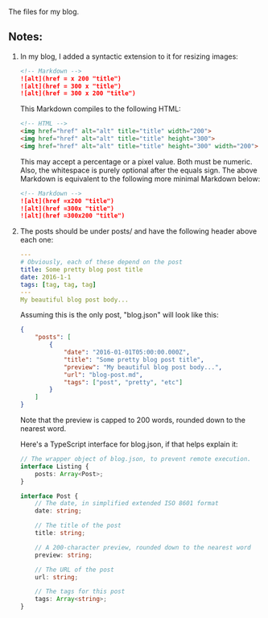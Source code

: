 The files for my blog.

## Notes:

1. In my blog, I added a syntactic extension to it for resizing images:

    ```md
    <!-- Markdown -->
    ![alt](href = x 200 "title")
    ![alt](href = 300 x "title")
    ![alt](href = 300 x 200 "title")
    ```

    This Markdown compiles to the following HTML:

    ```html
    <!-- HTML -->
    <img href="href" alt="alt" title="title" width="200">
    <img href="href" alt="alt" title="title" height="300">
    <img href="href" alt="alt" title="title" height="300" width="200">
    ```

    This may accept a percentage or a pixel value. Both must be numeric. Also, the whitespace is purely optional after the equals sign. The above Markdown is equivalent to the following more minimal Markdown below:

    ```md
    <!-- Markdown -->
    ![alt](href =x200 "title")
    ![alt](href =300x "title")
    ![alt](href =300x200 "title")
    ```

2. The posts should be under posts/ and have the following header above each one:

    ```yaml
    ---
    # Obviously, each of these depend on the post
    title: Some pretty blog post title
    date: 2016-1-1
    tags: [tag, tag, tag]
    ---
    My beautiful blog post body...
    ```

    Assuming this is the only post, "blog.json" will look like this:

    ```json
    {
        "posts": [
            {
                "date": "2016-01-01T05:00:00.000Z",
                "title": "Some pretty blog post title",
                "preview": "My beautiful blog post body...",
                "url": "blog-post.md",
                "tags": ["post", "pretty", "etc"]
            }
        ]
    }
    ```

    Note that the preview is capped to 200 words, rounded down to the nearest word.

    Here's a TypeScript interface for blog.json, if that helps explain it:

    ```ts
    // The wrapper object of blog.json, to prevent remote execution.
    interface Listing {
        posts: Array<Post>;
    }

    interface Post {
        // The date, in simplified extended ISO 8601 format
        date: string;

        // The title of the post
        title: string;

        // A 200-character preview, rounded down to the nearest word
        preview: string;

        // The URL of the post
        url: string;

        // The tags for this post
        tags: Array<string>;
    }
    ```
